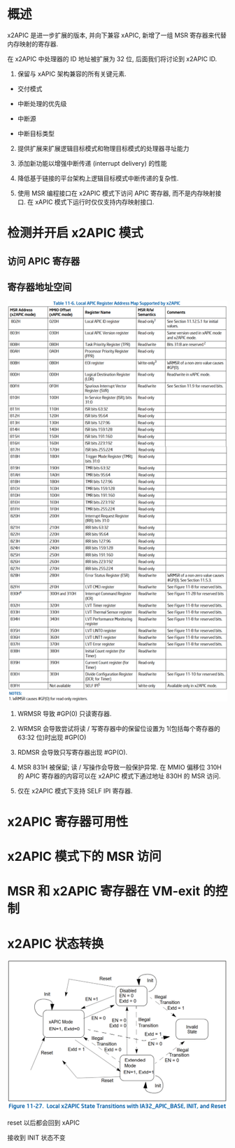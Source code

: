 
# 概述

x2APIC 是进一步扩展的版本, 并向下兼容 xAPIC, 新增了一组 MSR 寄存器来代替内存映射的寄存器.

在 x2APIC 中处理器的 ID 地址被扩展为 32 位, 后面我们将讨论到 x2APIC ID.

1) 保留与 xAPIC 架构兼容的所有关键元素.

* 交付模式

* 中断处理的优先级

* 中断源

* 中断目标类型

2) 提供扩展来扩展逻辑目标模式和物理目标模式的处理器寻址能力

3) 添加新功能以增强中断传递 (interrupt delivery) 的性能

4) 降低基于链接的平台架构上逻辑目标模式中断传递的复杂性.

5) 使用 MSR 编程接口在 x2APIC 模式下访问 APIC 寄存器, 而不是内存映射接口. 在 xAPIC 模式下运行时仅仅支持内存映射接口.

# 检测并开启 x2APIC 模式



## 访问 APIC 寄存器


## 寄存器地址空间



![2024-09-12-15-52-15.png](./images/2024-09-12-15-52-15.png)

1) WRMSR 导致 #GP(0) 只读寄存器.

2) WRMSR 会导致尝试将读 / 写寄存器中的保留位设置为 1(包括每个寄存器的 63:32 位)时出现 #GP(O)

3) RDMSR 会导致只写寄存器出现 #GP(O).

4) MSR 831H 被保留; 读 / 写操作会导致一般保护异常. 在 MMIO 偏移位 310H 的 APIC 寄存器的内容可以在 x2APIC 模式下通过地址 830H 的 MSR 访问.

5) 仅在 x2APIC 模式下支持 SELF IPI 寄存器.

# x2APIC 寄存器可用性


# x2APIC 模式下的 MSR 访问



# MSR 和 x2APIC 寄存器在 VM-exit 的控制


# x2APIC 状态转换

![2024-08-01-18-06-09.png](./images/2024-08-01-18-06-09.png)

reset 以后都会回到 xAPIC

接收到 INIT 状态不变